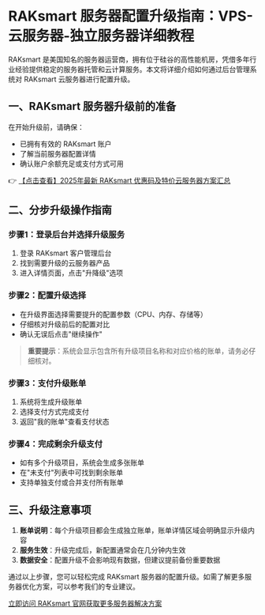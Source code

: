 # RAKsmart 服务器配置升级指南：VPS-云服务器-独立服务器详细教程

RAKsmart 是美国知名的服务器运营商，拥有位于硅谷的高性能机房，凭借多年行业经验提供稳定的服务器托管和云计算服务。本文将详细介绍如何通过后台管理系统对 RAKsmart 云服务器进行配置升级。

## 一、RAKsmart 服务器升级前的准备

在开始升级前，请确保：
- 已拥有有效的 RAKsmart 账户
- 了解当前服务器配置详情
- 确认账户余额充足或支付方式可用

👉 [【点击查看】2025年最新 RAKsmart 优惠码及特价云服务器方案汇总](https://bit.ly/raksmart)

## 二、分步升级操作指南

### 步骤1：登录后台并选择升级服务
1. 登录 RAKsmart 客户管理后台
2. 找到需要升级的云服务器产品
3. 进入详情页面，点击"升降级"选项

### 步骤2：配置升级选择
- 在升级界面选择需要提升的配置参数（CPU、内存、存储等）
- 仔细核对升级前后的配置对比
- 确认无误后点击"继续操作"

> **重要提示**：系统会显示包含所有升级项目名称和对应价格的账单，请务必仔细核对。

### 步骤3：支付升级账单
1. 系统将生成升级账单
2. 选择支付方式完成支付
3. 返回"我的账单"查看支付状态

### 步骤4：完成剩余升级支付
- 如有多个升级项目，系统会生成多张账单
- 在"未支付"列表中可找到剩余账单
- 支持单独支付或合并支付所有账单

## 三、升级注意事项

1. **账单说明**：每个升级项目都会生成独立账单，账单详情区域会明确显示升级内容
2. **服务生效**：升级完成后，新配置通常会在几分钟内生效
3. **数据安全**：配置升级不会影响现有数据，但建议提前备份重要数据

通过以上步骤，您可以轻松完成 RAKsmart 服务器的配置升级。如需了解更多服务器优化方案，可以参考我们的专业建议。

[立即访问 RAKsmart 官网获取更多服务器解决方案](https://bit.ly/raksmart)